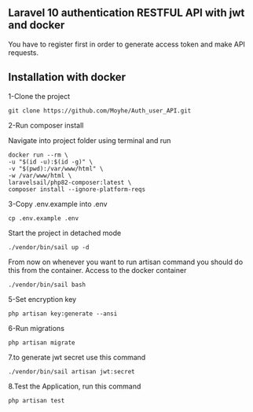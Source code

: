 ## Laravel 10 authentication RESTFUL API with jwt and docker

You have to register first in order to generate access token and make API requests.

## Installation with docker

1-Clone the project

    git clone https://github.com/Moyhe/Auth_user_API.git

2-Run composer install

Navigate into project folder using terminal and run

    docker run --rm \
    -u "$(id -u):$(id -g)" \
    -v "$(pwd):/var/www/html" \
    -w /var/www/html \
    laravelsail/php82-composer:latest \
    composer install --ignore-platform-reqs

3-Copy .env.example into .env

    cp .env.example .env

Start the project in detached mode

    ./vendor/bin/sail up -d

From now on whenever you want to run artisan command you should do this from the container. Access to the docker container

    ./vendor/bin/sail bash

5-Set encryption key

    php artisan key:generate --ansi

6-Run migrations

    php artisan migrate

7.to generate jwt secret use this command

    ./vendor/bin/sail artisan jwt:secret

8.Test the Application, run this command

    php artisan test

